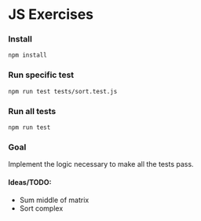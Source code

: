 # JS Exercises

### Install

```shell
npm install
```

### Run specific test

```shell
npm run test tests/sort.test.js
```

### Run all tests

```shell
npm run test
```

### Goal
Implement the logic necessary to make all the tests pass.

#### Ideas/TODO:
* Sum middle of matrix
* Sort complex
